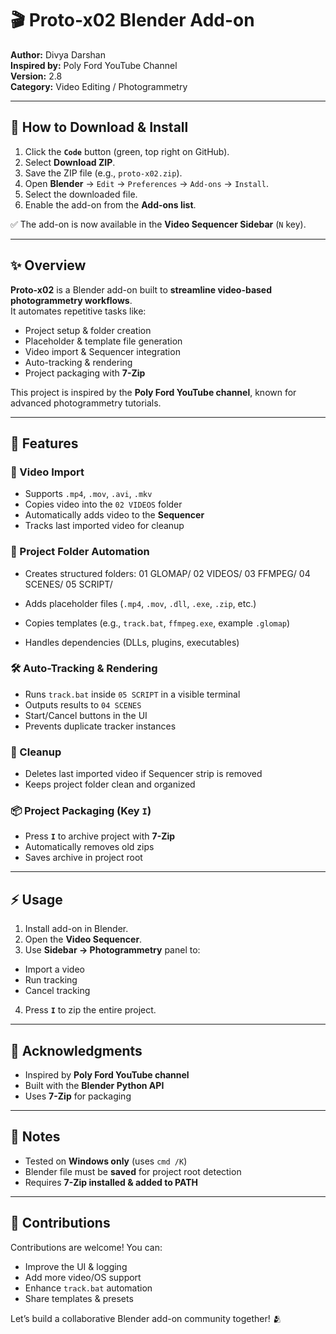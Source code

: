 # 🎬 Proto-x02 Blender Add-on  

**Author:** Divya Darshan  
**Inspired by:** Poly Ford YouTube Channel  
**Version:** 2.8  
**Category:** Video Editing / Photogrammetry  

---

## 🚀 How to Download & Install  

1. Click the **`Code`** button (green, top right on GitHub).  
2. Select **Download ZIP**.  
3. Save the ZIP file (e.g., `proto-x02.zip`).  
4. Open **Blender** → `Edit` → `Preferences` → `Add-ons` → `Install`.  
5. Select the downloaded file.  
6. Enable the add-on from the **Add-ons list**.  

✅ The add-on is now available in the **Video Sequencer Sidebar** (`N` key).  

---

## ✨ Overview  

**Proto-x02** is a Blender add-on built to **streamline video-based photogrammetry workflows**.  
It automates repetitive tasks like:  

- Project setup & folder creation  
- Placeholder & template file generation  
- Video import & Sequencer integration  
- Auto-tracking & rendering  
- Project packaging with **7-Zip**  

This project is inspired by the **Poly Ford YouTube channel**, known for advanced photogrammetry tutorials.  

---

## 🔑 Features  

### 🎥 Video Import  
- Supports `.mp4`, `.mov`, `.avi`, `.mkv`  
- Copies video into the `02 VIDEOS` folder  
- Automatically adds video to the **Sequencer**  
- Tracks last imported video for cleanup  

### 📂 Project Folder Automation  
- Creates structured folders:
01 GLOMAP/
02 VIDEOS/
03 FFMPEG/
04 SCENES/
05 SCRIPT/

- Adds placeholder files (`.mp4`, `.mov`, `.dll`, `.exe`, `.zip`, etc.)  
- Copies templates (e.g., `track.bat`, `ffmpeg.exe`, example `.glomap`)  
- Handles dependencies (DLLs, plugins, executables)  

### 🛠 Auto-Tracking & Rendering  
- Runs `track.bat` inside `05 SCRIPT` in a visible terminal  
- Outputs results to `04 SCENES`  
- Start/Cancel buttons in the UI  
- Prevents duplicate tracker instances  

### 🧹 Cleanup  
- Deletes last imported video if Sequencer strip is removed  
- Keeps project folder clean and organized  

### 📦 Project Packaging (Key `I`)  
- Press **`I`** to archive project with **7-Zip**  
- Automatically removes old zips  
- Saves archive in project root  

---

## ⚡ Usage  

1. Install add-on in Blender.  
2. Open the **Video Sequencer**.  
3. Use **Sidebar → Photogrammetry** panel to:  
 - Import a video  
 - Run tracking  
 - Cancel tracking  
4. Press **`I`** to zip the entire project.  

---

## 🙏 Acknowledgments  

- Inspired by **Poly Ford YouTube channel**  
- Built with the **Blender Python API**  
- Uses **7-Zip** for packaging  

---

## 📝 Notes  

- Tested on **Windows only** (uses `cmd /K`)  
- Blender file must be **saved** for project root detection  
- Requires **7-Zip installed & added to PATH**  

---

## 🤝 Contributions  

Contributions are welcome! You can:  

- Improve the UI & logging  
- Add more video/OS support  
- Enhance `track.bat` automation  
- Share templates & presets  

Let’s build a collaborative Blender add-on community together! 🫂  


